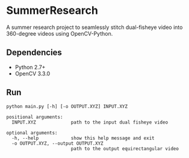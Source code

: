 # SummerResearch

A summer research project to seamlessly stitch dual-fisheye video into 360-degree videos using OpenCV-Python.

## Dependencies

* Python 2.7+
* OpenCV 3.3.0

## Run

```
python main.py [-h] [-o OUTPUT.XYZ] INPUT.XYZ
```

```
positional arguments:
  INPUT.XYZ             path to the input dual fisheye video

optional arguments:
  -h, --help            show this help message and exit
  -o OUTPUT.XYZ, --output OUTPUT.XYZ
                        path to the output equirectangular video
```
